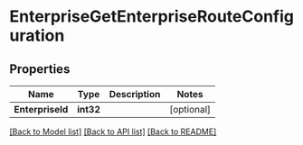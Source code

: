# EnterpriseGetEnterpriseRouteConfiguration

## Properties

Name | Type | Description | Notes
------------ | ------------- | ------------- | -------------
**EnterpriseId** | **int32** |  | [optional] 

[[Back to Model list]](../README.md#documentation-for-models) [[Back to API list]](../README.md#documentation-for-api-endpoints) [[Back to README]](../README.md)


